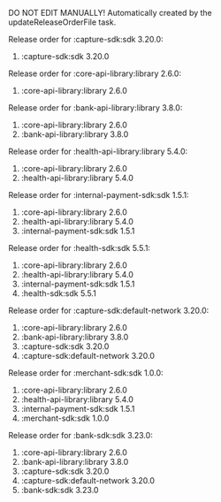 DO NOT EDIT MANUALLY!
Automatically created by the updateReleaseOrderFile task.

Release order for :capture-sdk:sdk 3.20.0:
 1. :capture-sdk:sdk 3.20.0

Release order for :core-api-library:library 2.6.0:
 1. :core-api-library:library 2.6.0

Release order for :bank-api-library:library 3.8.0:
 1. :core-api-library:library 2.6.0
 2. :bank-api-library:library 3.8.0

Release order for :health-api-library:library 5.4.0:
 1. :core-api-library:library 2.6.0
 2. :health-api-library:library 5.4.0

Release order for :internal-payment-sdk:sdk 1.5.1:
 1. :core-api-library:library 2.6.0
 2. :health-api-library:library 5.4.0
 3. :internal-payment-sdk:sdk 1.5.1

Release order for :health-sdk:sdk 5.5.1:
 1. :core-api-library:library 2.6.0
 2. :health-api-library:library 5.4.0
 3. :internal-payment-sdk:sdk 1.5.1
 4. :health-sdk:sdk 5.5.1

Release order for :capture-sdk:default-network 3.20.0:
 1. :core-api-library:library 2.6.0
 2. :bank-api-library:library 3.8.0
 3. :capture-sdk:sdk 3.20.0
 4. :capture-sdk:default-network 3.20.0

Release order for :merchant-sdk:sdk 1.0.0:
 1. :core-api-library:library 2.6.0
 2. :health-api-library:library 5.4.0
 3. :internal-payment-sdk:sdk 1.5.1
 4. :merchant-sdk:sdk 1.0.0

Release order for :bank-sdk:sdk 3.23.0:
 1. :core-api-library:library 2.6.0
 2. :bank-api-library:library 3.8.0
 3. :capture-sdk:sdk 3.20.0
 4. :capture-sdk:default-network 3.20.0
 5. :bank-sdk:sdk 3.23.0

